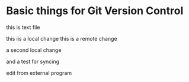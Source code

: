 <h1>Basic things for Git Version Control</h1>
this is text file

this iis a local change
this is a remote change

a second local change

and a test for syncing

edit from external program